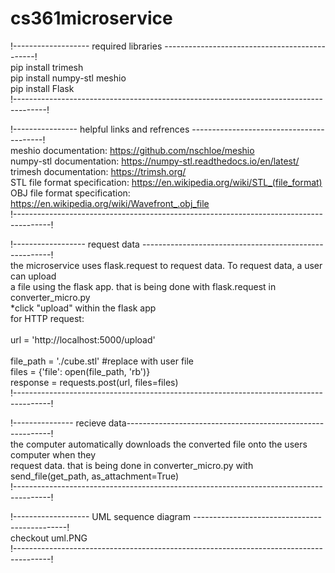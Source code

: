 # cs361microservice

!------------------- required libraries ----------------------------------------------!<br />
 pip install trimesh<br />
 pip install numpy-stl meshio<br />
 pip install Flask<br />
!--------------------------------------------------------------------------------------!<br />


!---------------- helpful links and refrences -----------------------------------------!<br />
meshio documentation: https://github.com/nschloe/meshio<br />
numpy-stl documentation: https://numpy-stl.readthedocs.io/en/latest/<br />
trimesh documentation: https://trimsh.org/<br />
STL file format specification: https://en.wikipedia.org/wiki/STL_(file_format)<br />
OBJ file format specification: https://en.wikipedia.org/wiki/Wavefront_.obj_file<br />
!---------------------------------------------------------------------------------------!<br />


!------------------ request data -------------------------------------------------------!<br />
the microservice uses flask.request to request data. To request data, a user can upload <br />
a file using the flask app. that is being done with flask.request in converter_micro.py<br />
*click "upload" within the flask app<br />
for HTTP request:<br />
<br />
url = 'http://localhost:5000/upload'<br />
<br />
file_path = './cube.stl' #replace with user file<br />
files = {'file': open(file_path, 'rb')}<br />
response = requests.post(url, files=files)<br />
!---------------------------------------------------------------------------------------!<br />


!--------------- recieve data-----------------------------------------------------------!<br />
the computer automatically downloads the converted file onto the users computer when they<br />
request data. that is being done in converter_micro.py with send_file(get_path, as_attachment=True)<br />
!---------------------------------------------------------------------------------------!<br />


!------------------- UML sequence diagram ----------------------------------------------!<br />
checkout uml.PNG<br />
!---------------------------------------------------------------------------------------!<br />
